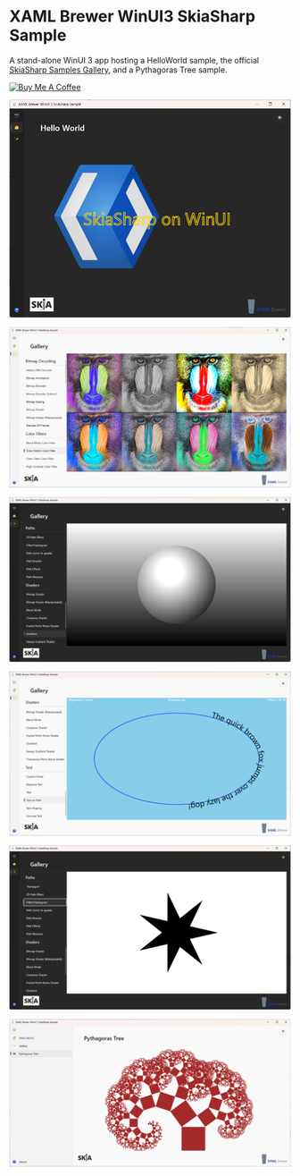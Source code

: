 # XAML Brewer WinUI3 SkiaSharp Sample

A stand-alone WinUI 3 app hosting a HelloWorld sample, the official [SkiaSharp Samples Gallery](https://github.com/mono/SkiaSharp/tree/main/samples/Gallery), and a Pythagoras Tree sample.

<a href="https://www.buymeacoffee.com/xamlbrewer" target="_blank"><img src="https://cdn.buymeacoffee.com/buttons/default-orange.png" alt="Buy Me A Coffee" height="41" width="174"></a>

![Screenshot](Assets/HelloWorld.png?raw=true)

![Screenshot](Assets/ColorMatrixColorFilter.png?raw=true)

![Screenshot](Assets/Gradient.png?raw=true)

![Screenshot](Assets/TextOnPath.png?raw=true)

![Screenshot](Assets/Heptagram.png?raw=true)

![Screenshot](Assets/PythagorasPage.png?raw=true)
